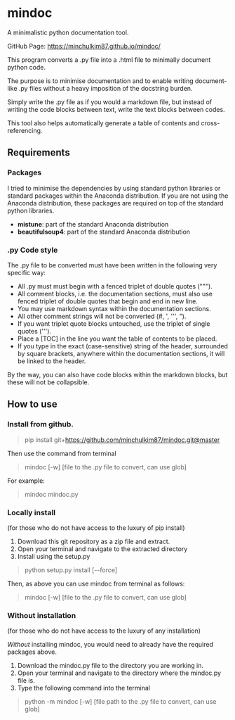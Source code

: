 # mindoc

A minimalistic python documentation tool.

GitHub Page:
https://minchulkim87.github.io/mindoc/

This program converts a .py file into a .html file to minimally document python code.

The purpose is to minimise documentation and to enable writing document-like .py files without a heavy imposition of the docstring burden.

Simply write the .py file as if you would a markdown file, but instead of writing the code blocks between text, write the text blocks between codes.

This tool also helps automatically generate a table of contents and cross-referencing.

## Requirements

### Packages

I tried to minimise the dependencies by using standard python libraries or standard packages within the Anaconda distribution. If you are not using the Anaconda distribution, these packages are required on top of the standard python libraries.

* **mistune**: part of the standard Anaconda distribution
* **beautifulsoup4**: part of the standard Anaconda distribution

### .py Code style

The .py file to be converted must have been written in the following very specific way:

* All .py must must begin with a fenced triplet of double quotes (&quot;&quot;&quot;).
* All comment blocks, i.e. the documentation sections, must also use fenced triplet of double quotes that begin and end in new line.
* You may use markdown syntax within the documentation sections.
* All other comment strings will not be converted (#, ', ''', ").
* If you want triplet quote blocks untouched, use the triplet of single quotes (''').
* Place a [TOC] in the line you want the table of contents to be placed.
* If you type in the exact (case-sensitive) string of the header, surrounded by square brackets, anywhere within the documentation sections, it will be linked to the header.

By the way, you can also have code blocks within the markdown blocks, but these will not be collapsible.


## How to use

### Install from github.

> pip install git+https://github.com/minchulkim87/mindoc.git@master

Then use the command from terminal

> mindoc [-w] [file to the .py file to convert, can use glob]

For example:

> mindoc mindoc.py


### Locally install

(for those who do not have access to the luxury of pip install)

1. Download this git repository as a zip file and extract.
2. Open your terminal and navigate to the extracted directory
3. Install using the setup.py

> python setup.py install [--force]

Then, as above you can use mindoc from terminal as follows:

> mindoc [-w] [file to the .py file to convert, can use glob]


### Without installation

(for those who do not have access to the luxury of any installation)

*Without* installing mindoc, you would need to already have the required packages above.

1. Download the mindoc.py file to the directory you are working in.
2. Open your terminal and navigate to the directory where the mindoc.py file is.
3. Type the following command into the terminal

> python -m mindoc [-w] [file path to the .py file to convert, can use glob]
